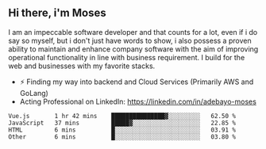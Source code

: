 ## Hi there, i'm Moses

I am an impeccable software developer and that counts for a lot, even if i do say so myself, but i don't just have words to show, i also possess a proven ability to maintain and enhance company software with the aim of improving operational functionality in line with business requirement. I build for the web and businesses with my favorite stacks.
- ⚡ Finding my way into backend and Cloud Services (Primarily AWS and GoLang)
- Acting Professional on LinkedIn: https://linkedin.com/in/adebayo-moses

<!--START_SECTION:waka-->

```text
Vue.js       1 hr 42 mins    ███████████████▓░░░░░░░░░   62.50 %
JavaScript   37 mins         █████▓░░░░░░░░░░░░░░░░░░░   22.85 %
HTML         6 mins          █░░░░░░░░░░░░░░░░░░░░░░░░   03.91 %
Other        6 mins          █░░░░░░░░░░░░░░░░░░░░░░░░   03.80 %
```

<!--END_SECTION:waka-->
